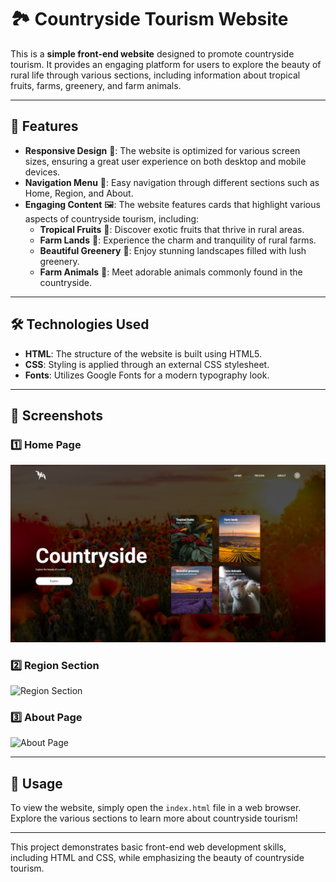 # 🏞️ Countryside Tourism Website

This is a **simple front-end website** designed to promote countryside tourism. It provides an engaging platform for users to explore the beauty of rural life through various sections, including information about tropical fruits, farms, greenery, and farm animals.

---

## 🌟 Features

- **Responsive Design** 📱: The website is optimized for various screen sizes, ensuring a great user experience on both desktop and mobile devices.
- **Navigation Menu** 🧭: Easy navigation through different sections such as Home, Region, and About.
- **Engaging Content** 🖼️: The website features cards that highlight various aspects of countryside tourism, including:
  - **Tropical Fruits** 🍍: Discover exotic fruits that thrive in rural areas.
  - **Farm Lands** 🚜: Experience the charm and tranquility of rural farms.
  - **Beautiful Greenery** 🌳: Enjoy stunning landscapes filled with lush greenery.
  - **Farm Animals** 🐄: Meet adorable animals commonly found in the countryside.

---

## 🛠️ Technologies Used

- **HTML**: The structure of the website is built using HTML5.
- **CSS**: Styling is applied through an external CSS stylesheet.
- **Fonts**: Utilizes Google Fonts for a modern typography look.

---

## 📸 Screenshots

### 1️⃣ Home Page
![Home Page](./screenshots/homepage.png)

### 2️⃣ Region Section
![Region Section](./screenshots/region.png)

### 3️⃣ About Page
![About Page](./screenshots/aboutpage.png)

---

## 🚀 Usage

To view the website, simply open the `index.html` file in a web browser. Explore the various sections to learn more about countryside tourism!

---

This project demonstrates basic front-end web development skills, including HTML and CSS, while emphasizing the beauty of countryside tourism.
